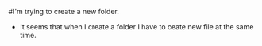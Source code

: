 #I'm trying to create a new folder.
- It seems that when I create a folder I have to ceate new file at the same time.
